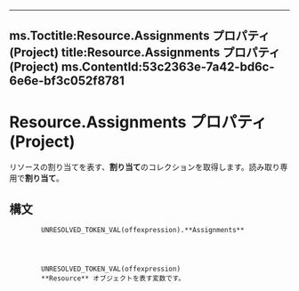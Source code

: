 

---
ms.Toctitle:Resource.Assignments プロパティ (Project)
title:Resource.Assignments プロパティ (Project)
ms.ContentId:53c2363e-7a42-bd6c-6e6e-bf3c052f8781
---
# Resource.Assignments プロパティ (Project)




リソースの割り当てを表す、**割り当て**のコレクションを取得します。読み取り専用で**割り当て**。

## 構文

            UNRESOLVED_TOKEN_VAL(offexpression).**Assignments**




            UNRESOLVED_TOKEN_VAL(offexpression)
            **Resource** オブジェクトを表す変数です。




